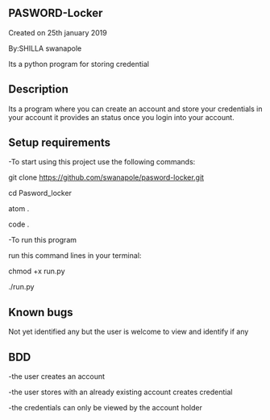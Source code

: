 ## PASWORD-Locker
Created on 25th january 2019

By:SHILLA swanapole

Its a python program for storing credential

## Description
Its a program where you can create an account and store your credentials in your account it provides an status once you login into your account.

## Setup requirements
-To start using this project use the following commands:

git clone https://github.com/swanapole/pasword-locker.git

cd Pasword_locker

atom .

code .

-To run this program

run this command lines in your terminal:

chmod +x run.py

./run.py

## Known bugs
Not yet identified any but the user is welcome to view and identify if any

## BDD
-the user creates an account

-the user stores with an already existing account creates credential

-the credentials can only be viewed by the account holder
